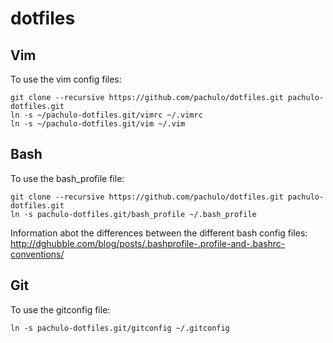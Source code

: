 # dotfiles

## Vim
To use the vim config files:

	git clone --recursive https://github.com/pachulo/dotfiles.git pachulo-dotfiles.git
	ln -s ~/pachulo-dotfiles.git/vimrc ~/.vimrc
	ln -s ~/pachulo-dotfiles.git/vim ~/.vim

## Bash
To use the bash_profile file:

	git clone --recursive https://github.com/pachulo/dotfiles.git pachulo-dotfiles.git
	ln -s pachulo-dotfiles.git/bash_profile ~/.bash_profile

Information abot the differences between the different bash config files:
http://dghubble.com/blog/posts/.bashprofile-.profile-and-.bashrc-conventions/

## Git
To use the gitconfig file:

	ln -s pachulo-dotfiles.git/gitconfig ~/.gitconfig

